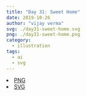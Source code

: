 ```yaml
---
title: "Day 31: Sweet Home"
date: 2019-10-26
author: "vijay verma"
svg: ./day31-sweet-home.svg
png: ./day31-sweet-home.png
category:
  - illustration
tags:
  - ai
  - svg
---
```

<li><a href="./day31-sweet-home.png" download className="btn-png">PNG</a></li>
<li><a href="./day31-sweet-home.svg" download className="btn-svg">SVG</a></li>
